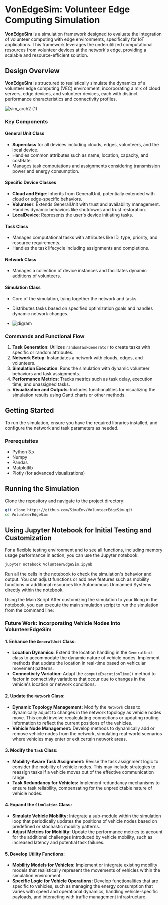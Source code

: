 # VonEdgeSim: Volunteer Edge Computing Simulation

**VonEdgeSim** is a simulation framework designed to evaluate the integration of volunteer computing with edge environments, specifically for IoT applications. This framework leverages the underutilized computational resources from volunteer devices at the network's edge, providing a scalable and resource-efficient solution.

## Design Overview

**VonEdgeSim** is structured to realistically simulate the dynamics of a volunteer edge computing (VEC) environment, incorporating a mix of cloud servers, edge devices, and volunteer devices, each with distinct performance characteristics and connectivity profiles.

![sim_arch2 (1)](https://github.com/SimuEnv/VolunteerEdgeSim/assets/115349418/69164dcc-f368-48cd-8c54-ec91a0873b73)



### Key Components

#### General Unit Class

- **Superclass** for all devices including clouds, edges, volunteers, and the local device.
- Handles common attributes such as name, location, capacity, and costRate.
- Manages task computations and assignments considering transmission power and energy consumption.

#### Specific Device Classes

- **Cloud and Edge**: Inherits from GeneralUnit, potentially extended with cloud or edge-specific behaviors.
- **Volunteer**: Extends GeneralUnit with trust and availability management. Handles dynamic behaviors like shutdowns and trust restoration.
- **LocalDevice**: Represents the user's device initiating tasks.

#### Task Class

- Manages computational tasks with attributes like ID, type, priority, and resource requirements.
- Handles the task lifecycle including assignments and completions.

#### Network Class

- Manages a collection of device instances and facilitates dynamic additions of volunteers.

#### Simulation Class

- Core of the simulation, tying together the network and tasks.
- Distributes tasks based on specified optimization goals and handles dynamic network changes.

- ![digram](https://github.com/SimuEnv/VolunteerEdgeSim/assets/115349418/0c1a2182-b854-48e4-9980-5d3afd5f2cc9)


### Commands and Functional Flow

1. **Task Generation**: Utilizes `randomTaskGenerator` to create tasks with specific or random attributes.
2. **Network Setup**: Instantiates a network with clouds, edges, and volunteers.
3. **Simulation Execution**: Runs the simulation with dynamic volunteer behaviors and task assignments.
4. **Performance Metrics**: Tracks metrics such as task delay, execution time, and unassigned tasks.
5. **Visualization and Outputs**: Includes functionalities for visualizing the simulation results using Gantt charts or other methods.

## Getting Started

To run the simulation, ensure you have the required libraries installed, and configure the network and task parameters as needed.

### Prerequisites

- Python 3.x
- Numpy
- Pandas
- Matplotlib
- Plotly (for advanced visualizations)

## Running the Simulation

Clone the repository and navigate to the project directory:

```bash
git clone https://github.com/SimuEnv/VolunteerEdgeSim.git
cd VolunteerEdgeSim
```


## Using Jupyter Notebook for Initial Testing and Customization

For a flexible testing environment and to see all functions, including memory usage performance in action, you can use the Jupyter notebook:

```bash
jupyter notebook VolunteerEdgeSim.ipynb
```



Run all the cells in the notebook to check the simulation's behavior and output. You can adjust functions or add new features such as mobility functions or additional resources like Autonomous Unmanned Systems directly within the notebook.

Using the Main Script
After customizing the simulation to your liking in the notebook, you can execute the main simulation script to run the simulation from the command line:

### Future Work: Incorporating Vehicle Nodes into VolunteerEdgeSim

#### 1. Enhance the `GeneralUnit` Class:
   - **Location Dynamics:** Extend the location handling in the `GeneralUnit` class to accommodate the dynamic nature of vehicle nodes. Implement methods that update the location in real-time based on vehicular movement patterns.
   - **Connectivity Variation:** Adapt the `computeExecutionTime()` method to factor in connectivity variations that occur due to changes in the vehicle's location or network conditions.

#### 2. Update the `Network` Class:
   - **Dynamic Topology Management:** Modify the `Network` class to dynamically adjust to changes in the network topology as vehicle nodes move. This could involve recalculating connections or updating routing information to reflect the current positions of the vehicles.
   - **Vehicle Node Management:** Develop methods to dynamically add or remove vehicle nodes from the network, simulating real-world scenarios where vehicles may enter or exit certain network areas.

#### 3. Modify the `Task` Class:
   - **Mobility-Aware Task Assignment:** Revise the task assignment logic to consider the mobility of vehicle nodes. This may include strategies to reassign tasks if a vehicle moves out of the effective communication range.
   - **Task Redundancy for Vehicles:** Implement redundancy mechanisms to ensure task reliability, compensating for the unpredictable nature of vehicle nodes.

#### 4. Expand the `Simulation` Class:
   - **Simulate Vehicle Mobility:** Integrate a sub-module within the simulation loop that periodically updates the positions of vehicle nodes based on predefined or stochastic mobility patterns.
   - **Adjust Metrics for Mobility:** Update the performance metrics to account for the additional challenges introduced by vehicle mobility, such as increased latency and potential task failures.

#### 5. Develop Utility Functions:
   - **Mobility Models for Vehicles:** Implement or integrate existing mobility models that realistically represent the movements of vehicles within the simulation environment.
   - **Specific Logic for Vehicle Operations:** Develop functionalities that are specific to vehicles, such as managing the energy consumption that varies with speed and operational dynamics, handling vehicle-specific payloads, and interacting with traffic management infrastructure.

